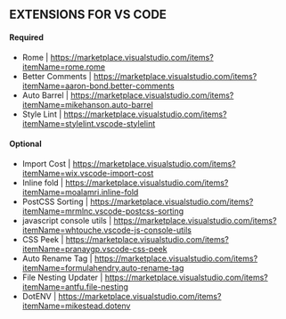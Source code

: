 ## EXTENSIONS FOR VS CODE

#### Required
+ Rome | https://marketplace.visualstudio.com/items?itemName=rome.rome 
+ Better Comments | https://marketplace.visualstudio.com/items?itemName=aaron-bond.better-comments
+ Auto Barrel | https://marketplace.visualstudio.com/items?itemName=mikehanson.auto-barrel
+ Style Lint | https://marketplace.visualstudio.com/items?itemName=stylelint.vscode-stylelint

#### Optional
+ Import Cost | https://marketplace.visualstudio.com/items?itemName=wix.vscode-import-cost
+ Inline fold | https://marketplace.visualstudio.com/items?itemName=moalamri.inline-fold
+ PostCSS Sorting | https://marketplace.visualstudio.com/items?itemName=mrmlnc.vscode-postcss-sorting
+ javascript console utils | https://marketplace.visualstudio.com/items?itemName=whtouche.vscode-js-console-utils
+ CSS Peek | https://marketplace.visualstudio.com/items?itemName=pranaygp.vscode-css-peek
+ Auto Rename Tag | https://marketplace.visualstudio.com/items?itemName=formulahendry.auto-rename-tag
+ File Nesting Updater | https://marketplace.visualstudio.com/items?itemName=antfu.file-nesting
+ DotENV | https://marketplace.visualstudio.com/items?itemName=mikestead.dotenv